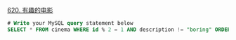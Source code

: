 [620. 有趣的电影](https://leetcode-cn.com/problems/not-boring-movies/)

```sql
# Write your MySQL query statement below
SELECT * FROM cinema WHERE id % 2 = 1 AND description != "boring" ORDER BY rating DESC
```
